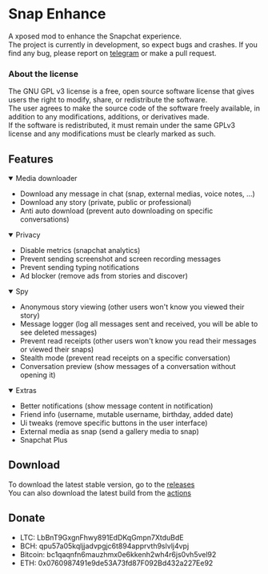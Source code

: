 # Snap Enhance
A xposed mod to enhance the Snapchat experience. <br/>
The project is currently in development, so expect bugs and crashes. If you find any bug, please report on [telegram](https://t.me/snapenhance) or make a pull request.

### About the license
The GNU GPL v3 license is a free, open source software license that gives users the right to modify, share, or redistribute the software.<br/>
The user agrees to make the source code of the software freely available, in addition to any modifications, additions, or derivatives made. <br/>
If the software is redistributed, it must remain under the same GPLv3 license and any modifications must be clearly marked as such.<br/>

## Features
<details open>
  <summary>Media downloader</summary>

  - Download any message in chat (snap, external medias, voice notes, ...)
  - Download any story (private, public or professional)
  - Anti auto download (prevent auto downloading on specific conversations)
</details>

<details open>
  <summary>Privacy</summary>

  - Disable metrics (snapchat analytics)
  - Prevent sending screenshot and screen recording messages
  - Prevent sending typing notifications
  - Ad blocker (remove ads from stories and discover)
</details>

<details open>
  <summary>Spy</summary>

  - Anonymous story viewing (other users won't know you viewed their story)
  - Message logger (log all messages sent and received, you will be able to see deleted messages)
  - Prevent read receipts (other users won't know you read their messages or viewed their snaps)
  - Stealth mode (prevent read receipts on a specific conversation)
  - Conversation preview (show messages of a conversation without opening it)
</details>

<details open>
  <summary>Extras</summary>

  - Better notifications (show message content in notification)
  - Friend info (username, mutable username, birthday, added date)
  - Ui tweaks (remove specific buttons in the user interface)
  - External media as snap (send a gallery media to snap)
  - Snapchat Plus
</details>

## Download 
To download the latest stable version, go to the [releases](https://github.com/rhunk/SnapEnhance/releases)<br/>
You can also download the latest build from the [actions](https://github.com/rhunk/SnapEnhance/actions)

## Donate
- LTC: LbBnT9GxgnFhwy891EdDKqGmpn7XtduBdE
- BCH: qpu57a05kqljjadvpgjc6t894apprvth9slvlj4vpj
- Bitcoin: bc1qaqnfn6mauzhmx0e6kkenh2wh4r6js0vh5vel92
- ETH: 0x0760987491e9de53A73fd87F092Bd432a227Ee92

